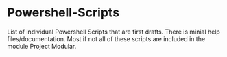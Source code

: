 # Powershell-Scripts
List of individual Powershell Scripts that are first drafts. There is minial help files/documentation. Most if not all of these scripts are included in the module Project Modular.

